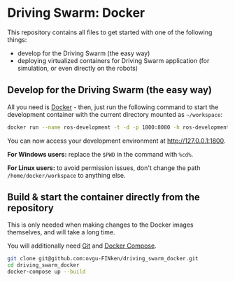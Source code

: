 # Driving Swarm: Docker

This repository contains all files to get started with one of the following things:

- develop for the Driving Swarm (the easy way)
- deploying virtualized containers for Driving Swarm application (for simulation, or even directly on the robots)

## Develop for the Driving Swarm (the easy way)

All you need is [Docker](https://docs.docker.com/engine/install/) - then, just run the following command to start the development container with the current directory mounted as `~/workspace`:

```bash
docker run --name ros-development -t -d -p 1800:8080 -h ros-development -v "$PWD:/home/docker/workspace" harbor.momar.xyz/driving_swarm/development
```

You can now access your development environment at http://127.0.0.1:1800.

**For Windows users:** replace the `$PWD` in the command with `%cd%`.

**For Linux users:** to avoid permission issues, don't change the path `/home/docker/workspace` to anything else.

## Build & start the container directly from the repository

This is only needed when making changes to the Docker images themselves, and will take a long time.

You will additionally need [Git](https://git-scm.com/downloads) and [Docker Compose](https://docs.docker.com/compose/install/).

```bash
git clone git@github.com:ovgu-FINken/driving_swarm_docker.git
cd driving_swarm_docker
docker-compose up --build
```
